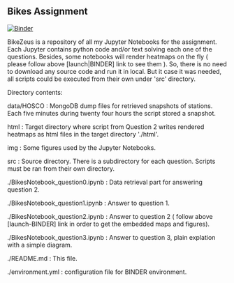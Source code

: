 ## Bikes Assignment ##

[![Binder](https://mybinder.org/badge.svg)](https://mybinder.org/v2/gh/a-torrano-m/BikeZeus/master)

BikeZeus is a repository of all my Jupyter Notebooks for the assignment.
Each Jupyter contains python code and/or text solving each one of the questions.
Besides, some notebooks will render heatmaps on the fly ( please follow above [launch|BINDER] link to see them ).
So, there is no need to download any source code and run it in local. But it case it was needed,
all scripts could be executed from their own under 'src' directory.

Directory contents:

data/HOSCO 	: MongoDB dump files for retrieved snapshots of stations. Each five minutes during 
twenty four hours the script stored a snapshot.

html 		: Target directory where script from Question 2 writes rendered heatmaps as html files in
the target directory './html'.

img  		: Some figures used by the Jupyter Notebooks.

src  		: Source directory. There is a subdirectory for each question. Scripts must be ran from 
their own directory.

./BikesNotebook_question0.ipynb		: Data retrieval part for answering question 2.

./BikesNotebook_question1.ipynb		: Answer to question 1.

./BikesNotebook_question2.ipynb		: Answer to question 2 ( follow above [launch-BINDER] link 
in order to get the embedded maps and figures).

./BikesNotebook_question3.ipynb		: Answer to question 3, plain explation with a simple diagram.

./README.md	 			: This file.

./environment.yml			: configuration file for BINDER environment.




 
